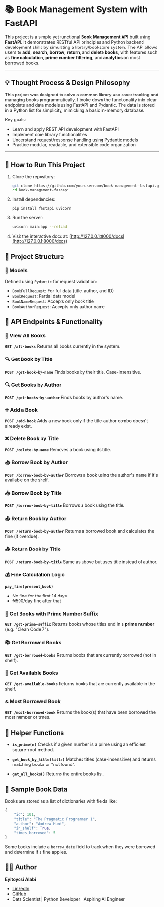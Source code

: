 # 📚 Book Management System with FastAPI

This project is a simple yet functional **Book Management API** built using **FastAPI**. It demonstrates RESTful API principles and Python backend development skills by simulating a library/bookstore system. The API allows users to **add**, **search**, **borrow**, **return**, and **delete books**, with features such as **fine calculation**, **prime number filtering**, and **analytics** on most borrowed books.

---

## 💡 Thought Process & Design Philosophy

This project was designed to solve a common library use case: tracking and managing books programmatically. I broke down the functionality into clear endpoints and data models using FastAPI and Pydantic. The data is stored in a Python list for simplicity, mimicking a basic in-memory database.

Key goals:

* Learn and apply REST API development with FastAPI
* Implement core library functionalities
* Understand request/response handling using Pydantic models
* Practice modular, readable, and extensible code organization

---

## 🚀 How to Run This Project

1. Clone the repository:

   ```bash
   git clone https://github.com/yourusername/book-management-fastapi.git
   cd book-management-fastapi
   ```

2. Install dependencies:

   ```bash
   pip install fastapi uvicorn
   ```

3. Run the server:

   ```bash
   uvicorn main:app --reload
   ```

4. Visit the interactive docs at: [http://127.0.0.1:8000/docs](http://127.0.0.1:8000/docs)



## 🧩 Project Structure

### 📁 Models

Defined using `Pydantic` for request validation:

* `BookFullRequest`: For full data (title, author, and ID)
* `BookRequest`: Partial data model
* `BookNameRequest`: Accepts only book title
* `BookAuthorRequest`: Accepts only author name



## 📌 API Endpoints & Functionality

### 📖 View All Books

**`GET /all-books`**
Returns all books currently in the system.

### 🔍 Get Book by Title

**`POST /get-book-by-name`**
Finds books by their title. Case-insensitive.

### 🔍 Get Books by Author

**`POST /get-books-by-author`**
Finds books by author's name.

### ➕ Add a Book

**`POST /add-book`**
Adds a new book only if the title-author combo doesn't already exist.

### ❌ Delete Book by Title

**`POST /delete-by-name`**
Removes a book using its title.

### 📥 Borrow Book by Author

**`POST /borrow-book-by-author`**
Borrows a book using the author's name if it's available on the shelf.

### 📥 Borrow Book by Title

**`POST /borrow-book-by-title`**
Borrows a book using the title.

### 📤 Return Book by Author

**`POST /return-book-by-author`**
Returns a borrowed book and calculates the fine (if overdue).

### 📤 Return Book by Title

**`POST /return-book-by-title`**
Same as above but uses title instead of author.

### 💰 Fine Calculation Logic

**`pay_fine(present_book)`**

* No fine for the first 14 days
* ₦500/day fine after that

### 🧮 Get Books with Prime Number Suffix

**`GET /get-prime-suffix`**
Returns books whose titles end in a **prime number** (e.g. "Clean Code 7").

### 📚 Get Borrowed Books

**`GET /get-borrowed-books`**
Returns books that are currently borrowed (not in shelf).

### 📗 Get Available Books

**`GET /get-available-books`**
Returns books that are currently available in the shelf.

### 🔝 Most Borrowed Book

**`GET /most-borrowed-book`**
Returns the book(s) that have been borrowed the most number of times.



## 🧠 Helper Functions

* **`is_prime(n)`**
  Checks if a given number is a prime using an efficient square-root method.

* **`get_book_by_title(title)`**
  Matches titles (case-insensitive) and returns matching books or "not found".

* **`get_all_books()`**
  Returns the entire books list.



## 🔧 Sample Book Data

Books are stored as a list of dictionaries with fields like:

```python
{
    "id": 101,
    "title": "The Pragmatic Programmer 1",
    "author": "Andrew Hunt",
    "in_shelf": True,
    "times_borrowed": 5
}
```

Some books include a `borrow_date` field to track when they were borrowed and determine if a fine applies.


## 🙋‍♀️ Author

**Eyitoyosi Alabi**

* [LinkedIn](https://linkedin.com/in/eyitoyosi-alabi-bab6011b4)
* [GitHub](https://github.com/Eyitoyosi)
* Data Scientist | Python Developer | Aspiring AI Engineer


